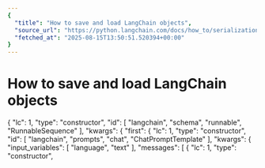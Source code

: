 ```yaml
---
{
  "title": "How to save and load LangChain objects",
  "source_url": "https://python.langchain.com/docs/how_to/serialization/",
  "fetched_at": "2025-08-15T13:50:51.520394+00:00"
}
---
```


# How to save and load LangChain objects

{
"lc": 1,
"type": "constructor",
"id": [
"langchain",
"schema",
"runnable",
"RunnableSequence"
],
"kwargs": {
"first": {
"lc": 1,
"type": "constructor",
"id": [
"langchain",
"prompts",
"chat",
"ChatPromptTemplate"
],
"kwargs": {
"input_variables": [
"language",
"text"
],
"messages": [
{
"lc": 1,
"type": "constructor",
